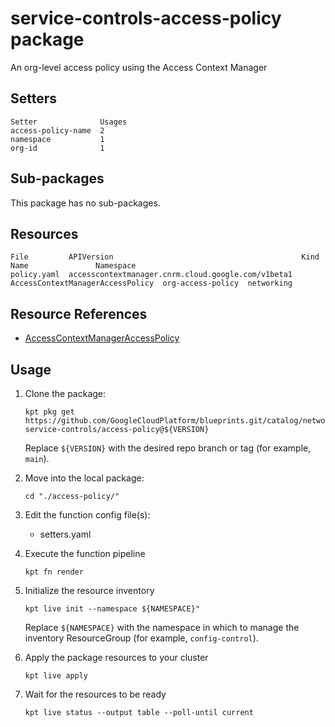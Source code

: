 # service-controls-access-policy package

An org-level access policy using the Access Context Manager

## Setters

```
Setter              Usages
access-policy-name  2
namespace           1
org-id              1
```

## Sub-packages

This package has no sub-packages.

## Resources

```
File         APIVersion                                          Kind                              Name               Namespace
policy.yaml  accesscontextmanager.cnrm.cloud.google.com/v1beta1  AccessContextManagerAccessPolicy  org-access-policy  networking
```

## Resource References

- [AccessContextManagerAccessPolicy](https://cloud.google.com/config-connector/docs/reference/resource-docs/accesscontextmanager/accesscontextmanageraccesspolicy)

## Usage

1.  Clone the package:
    ```
    kpt pkg get https://github.com/GoogleCloudPlatform/blueprints.git/catalog/networking/vpc-service-controls/access-policy@${VERSION}
    ```
    Replace `${VERSION}` with the desired repo branch or tag
    (for example, `main`).

1.  Move into the local package:
    ```
    cd "./access-policy/"
    ```

1.  Edit the function config file(s):
    - setters.yaml

1.  Execute the function pipeline
    ```
    kpt fn render
    ```

1.  Initialize the resource inventory
    ```
    kpt live init --namespace ${NAMESPACE}"
    ```
    Replace `${NAMESPACE}` with the namespace in which to manage
    the inventory ResourceGroup (for example, `config-control`).

1.  Apply the package resources to your cluster
    ```
    kpt live apply
    ```

1.  Wait for the resources to be ready
    ```
    kpt live status --output table --poll-until current
    ```

